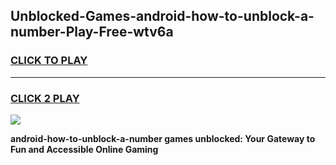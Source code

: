 
## Unblocked-Games-android-how-to-unblock-a-number-Play-Free-wtv6a
<h3>
<a href="https://premium76.site?title=android-how-to-unblock-a-number&ref=10A">CLICK TO PLAY</a></h3>
<hr>

<h3>
<a href="https://premium76.site?title=android-how-to-unblock-a-number&ref=10A">CLICK 2 PLAY</a>
  
</h3>

<a href="https://premium76.site?title=android-how-to-unblock-a-number&ref=10A"><img src="https://clearcache.store/games.png"></a>


**android-how-to-unblock-a-number games unblocked: Your Gateway to Fun and Accessible Online Gaming**
